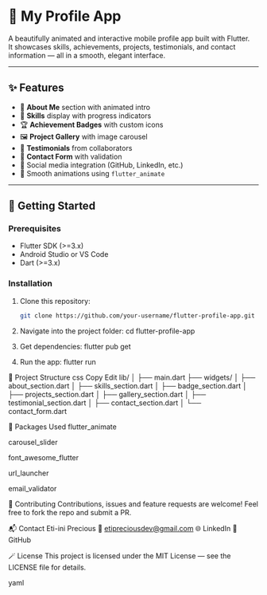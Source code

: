 # 📱 My Profile App

A beautifully animated and interactive mobile profile app built with Flutter.  
It showcases skills, achievements, projects, testimonials, and contact information — all in a smooth, elegant interface.

---

## ✨ Features

- 📖 **About Me** section with animated intro
- 🧰 **Skills** display with progress indicators
- 🏆 **Achievement Badges** with custom icons
- 🖼️ **Project Gallery** with image carousel
- 💬 **Testimonials** from collaborators
- 📩 **Contact Form** with validation
- 🔗 Social media integration (GitHub, LinkedIn, etc.)
- 🎯 Smooth animations using `flutter_animate`

---

## 🚀 Getting Started

### Prerequisites

- Flutter SDK (>=3.x)
- Android Studio or VS Code
- Dart (>=3.x)

### Installation

1. Clone this repository:
   ```bash
   git clone https://github.com/your-username/flutter-profile-app.git
   
2. Navigate into the project folder:
cd flutter-profile-app

3. Get dependencies:
flutter pub get

4. Run the app:
flutter run

📂 Project Structure
css
Copy
Edit
lib/
│
├── main.dart
├── widgets/
│   ├── about_section.dart
│   ├── skills_section.dart
│   ├── badge_section.dart
│   ├── projects_section.dart
│   ├── gallery_section.dart
│   ├── testimonial_section.dart
│   ├── contact_section.dart
│   └── contact_form.dart


🧩 Packages Used
flutter_animate

carousel_slider

font_awesome_flutter

url_launcher

email_validator

🤝 Contributing
Contributions, issues and feature requests are welcome!
Feel free to fork the repo and submit a PR.

📬 Contact
Eti-ini Precious
📧 etipreciousdev@gmail.com
🌐 LinkedIn
🐙 GitHub

🪄 License
This project is licensed under the MIT License — see the LICENSE file for details.

yaml


